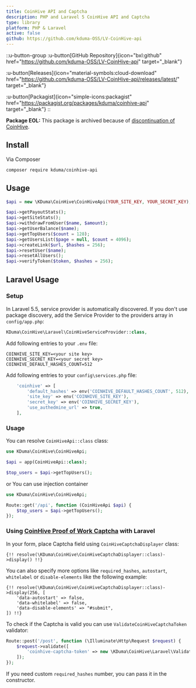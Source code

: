 ```yaml
---
title: CoinHive API and Captcha
description: PHP and Laravel 5 CoinHive API and Captcha
type: library
platform: PHP & Laravel
active: false
github: https://github.com/kduma-OSS/LV-CoinHive-api
---
```


::u-button-group
:u-button[GitHub Repository]{icon="bxl:github" href="https://github.com/kduma-OSS/LV-CoinHive-api" target="_blank"}

:u-button[Releases]{icon="material-symbols:cloud-download" href="https://github.com/kduma-OSS/LV-CoinHive-api/releases/latest/" target="_blank"}

:u-button[Packagist]{icon="simple-icons:packagist" href="https://packagist.org/packages/kduma/coinhive-api" target="_blank"}
::

**Package EOL:**
This package is archived because of [discontinuation of CoinHive](https://web.archive.org/web/20190228020155/https://coinhive.com/blog/en/discontinuation-of-coinhive).


## Install

Via Composer

```bash
composer require kduma/coinhive-api
```

## Usage

```php
$api = new \KDuma\CoinHive\CoinHiveApi(YOUR_SITE_KEY, YOUR_SECRET_KEY);

$api->getPayoutStats();
$api->getSiteStats();
$api->withdrawFromUser($name, $amount);
$api->getUserBalance($name);
$api->getTopUsers($count = 128);
$api->getUsersList($page = null, $count = 4096);
$api->createLink($url, $hashes = 256);
$api->resetUser($name);
$api->resetAllUsers();
$api->verifyToken($token, $hashes = 256);
```

## Laravel Usage

### Setup

In Laravel 5.5, service provider is automatically discovered. If you don't use package discovery,
add the Service Provider to the providers array in `config/app.php`:

```php
KDuma\CoinHive\Laravel\CoinHiveServiceProvider::class,
```

Add following entries to your `.env` file:

	COINHIVE_SITE_KEY=<your site key>
	COINHIVE_SECRET_KEY=<your secret key>
	COINHIVE_DEFAULT_HASHES_COUNT=512

Add following entries to your `config\services.php` file:

```php
    'coinhive' => [
        'default_hashes' => env('COINHIVE_DEFAULT_HASHES_COUNT', 512),
        'site_key' => env('COINHIVE_SITE_KEY'),
        'secret_key' => env('COINHIVE_SECRET_KEY'),
        'use_authedmine_url' => true,
    ],
```

### Usage
You can resolve `CoinHiveApi::class` class:
``` php
use KDuma\CoinHive\CoinHiveApi;

$api = app(CoinHiveApi::class);

$top_users = $api->getTopUsers();
```
or You can use injection container
``` php
use KDuma\CoinHive\CoinHiveApi;

Route::get('/api', function (CoinHiveApi $api) {
    $top_users = $api->getTopUsers();
});
```

### Using [CoinHive Proof of Work Captcha](https://coinhive.com/documentation/captcha) with Laravel

In your form, place Captcha field using `CoinHiveCaptchaDisplayer` class:

```blade
{!! resolve(\KDuma\CoinHive\CoinHiveCaptchaDisplayer::class)->display() !!}
```

You can also specify more options like `required_hashes`, `autostart`, `whitelabel` or `disable-elements`
like the following example:

```blade
{!! resolve(\KDuma\CoinHive\CoinHiveCaptchaDisplayer::class)->display(256, [
    'data-autostart' => false,
    'data-whitelabel' => false,
    'data-disable-elements' => "#submit",
]) !!}
```

To check if the Captcha is valid you can use `ValidateCoinHiveCaptchaToken` validator:

```php
Route::post('/post', function (\Illuminate\Http\Request $request) {
    $request->validate([
        'coinhive-captcha-token' => new \KDuma\CoinHive\Laravel\ValidateCoinHiveCaptchaToken()
    ]);
});
``` 

If you need custom `required_hashes` number, you can pass it in the constructor.